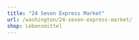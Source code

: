 ```yaml
---
title: "24 Seven Express Market"
url: /washington/24-seven-express-market/
shop: Lebensmittel
---
```

